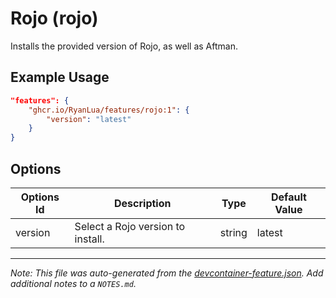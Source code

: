 
# Rojo (rojo)

Installs the provided version of Rojo, as well as Aftman.

## Example Usage

```json
"features": {
    "ghcr.io/RyanLua/features/rojo:1": {
        "version": "latest"
    }
}
```

## Options

| Options Id | Description | Type | Default Value |
|-----|-----|-----|-----|
| version | Select a Rojo version to install. | string | latest |



---

_Note: This file was auto-generated from the [devcontainer-feature.json](https://github.com/devcontainers/feature-starter/blob/main/src/color/devcontainer-feature.json).  Add additional notes to a `NOTES.md`._

